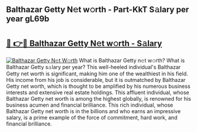 ## Balthazar Getty N𝚎t w𝚘rth - Part-KkT S𝚊lary per year gL69b

# <h2><a href="http://gc33y58.nevu.top/?p=Balthazar+Getty">🔗 👉🔴 Balthazar Getty N𝚎t w𝚘rth - S𝚊lary</a></h2>

[![Balthazar Getty N𝚎t W𝚘rth](https://i.imgur.com/Oavwk0R.jpeg)](http://gc33y58.nevu.top/?p=Balthazar+Getty)
What is Balthazar Getty n𝚎t w𝚘rth? What is Balthazar Getty s𝚊lary per year?
This well-heeled individual's Balthazar Getty net worth is significant, making him one of the wealthiest in his field. His income from his job is considerable, but it is outmatched by Balthazar Getty net worth, which is thought to be amplified by his numerous business interests and extensive real estate holdings. This affluent individual, whose Balthazar Getty net worth is among the highest globally, is renowned for his business acumen and financial brilliance. This rich individual, whose Balthazar Getty net worth is in the billions and who earns an impressive salary, is a prime example of the force of commitment, hard work, and financial brilliance.
